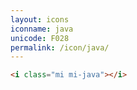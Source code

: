 ```yaml
---
layout: icons
iconname: java
unicode: F028
permalink: /icon/java/
---
```


``` html
<i class="mi mi-java"></i>
```
